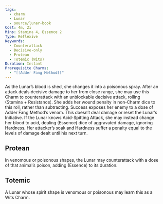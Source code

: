 ```yaml
---
tags:
  - charm
  - Lunar
  - source/lunar-book
Cost: 4m, 2i
Mins: Stamina 4, Essence 2
Type: Reflexive
Keywords:
  - Counterattack
  - Decisive-only
  - Protean
  - Totemic (Wits)
Duration: Instant
Prerequisite Charms:
  - "[[Adder Fang Method]]"
---
```

As the Lunar’s blood is shed, she changes it into a poisonous spray. After an attack deals decisive damage to her from close range, she may use this Charm to counterattack with an unblockable decisive attack, rolling (Stamina + Resistance). She adds her wound penalty in non-Charm dice to this roll, rather than subtracting. Success exposes her enemy to a dose of Adder Fang Method’s venom. This doesn’t deal damage or reset the Lunar’s Initiative. If the Lunar knows Acid-Spitting Attack, she may instead change her blood to acid, dealing (Essence) dice of aggravated damage, ignoring Hardness. Her attacker’s soak and Hardness suffer a penalty equal to the levels of damage dealt until his next turn. 
## Protean 

In venomous or poisonous shapes, the Lunar may counterattack with a dose of that animal’s poison, adding (Essence) to its duration. 
## Totemic 

A Lunar whose spirit shape is venomous or poisonous may learn this as a Wits Charm.